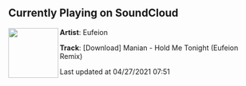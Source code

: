 ## Currently Playing on SoundCloud

[<img align="left" width="100" src="https://i1.sndcdn.com/artworks-000558205563-bc1xqv-t500x500.jpg">](https://soundcloud.com/eufeion/hold-me-tonight-eufeion-remix)

**Artist**: Eufeion 

**Track**: [Download] Manian - Hold Me Tonight (Eufeion Remix)

Last updated at 04/27/2021 07:51
